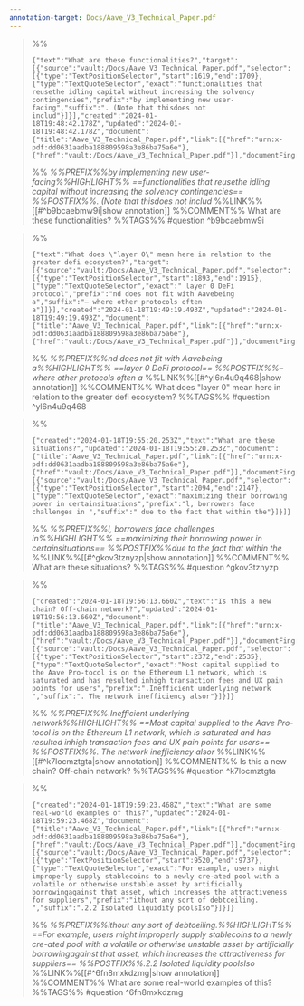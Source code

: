 ```yaml
---
annotation-target: Docs/Aave_V3_Technical_Paper.pdf
---
```




>%%
>```annotation-json
>{"text":"What are these functionalities?","target":[{"source":"vault:/Docs/Aave_V3_Technical_Paper.pdf","selector":[{"type":"TextPositionSelector","start":1619,"end":1709},{"type":"TextQuoteSelector","exact":"functionalities that reusethe idling capital without increasing the solvency contingencies","prefix":"by implementing new user-facing","suffix":". (Note that thisdoes not includ"}]}],"created":"2024-01-18T19:48:42.178Z","updated":"2024-01-18T19:48:42.178Z","document":{"title":"Aave_V3_Technical_Paper.pdf","link":[{"href":"urn:x-pdf:dd0631aadba188809598a3e86ba75a6e"},{"href":"vault:/Docs/Aave_V3_Technical_Paper.pdf"}],"documentFingerprint":"dd0631aadba188809598a3e86ba75a6e"},"uri":"vault:/Docs/Aave_V3_Technical_Paper.pdf"}
>```
>%%
>*%%PREFIX%%by implementing new user-facing%%HIGHLIGHT%% ==functionalities that reusethe idling capital without increasing the solvency contingencies== %%POSTFIX%%. (Note that thisdoes not includ*
>%%LINK%%[[#^b9bcaebmw9i|show annotation]]
>%%COMMENT%%
>What are these functionalities?
>%%TAGS%%
>#question
^b9bcaebmw9i


>%%
>```annotation-json
>{"text":"What does \"layer 0\" mean here in relation to the greater defi ecosystem?","target":[{"source":"vault:/Docs/Aave_V3_Technical_Paper.pdf","selector":[{"type":"TextPositionSelector","start":1893,"end":1915},{"type":"TextQuoteSelector","exact":" layer 0 DeFi protocol","prefix":"nd does not fit with Aavebeing a","suffix":"– where other protocols often a"}]}],"created":"2024-01-18T19:49:19.493Z","updated":"2024-01-18T19:49:19.493Z","document":{"title":"Aave_V3_Technical_Paper.pdf","link":[{"href":"urn:x-pdf:dd0631aadba188809598a3e86ba75a6e"},{"href":"vault:/Docs/Aave_V3_Technical_Paper.pdf"}],"documentFingerprint":"dd0631aadba188809598a3e86ba75a6e"},"uri":"vault:/Docs/Aave_V3_Technical_Paper.pdf"}
>```
>%%
>*%%PREFIX%%nd does not fit with Aavebeing a%%HIGHLIGHT%% ==layer 0 DeFi protocol== %%POSTFIX%%– where other protocols often a*
>%%LINK%%[[#^yl6n4u9q468|show annotation]]
>%%COMMENT%%
>What does "layer 0" mean here in relation to the greater defi ecosystem?
>%%TAGS%%
>#question
^yl6n4u9q468


>%%
>```annotation-json
>{"created":"2024-01-18T19:55:20.253Z","text":"What are these situations?","updated":"2024-01-18T19:55:20.253Z","document":{"title":"Aave_V3_Technical_Paper.pdf","link":[{"href":"urn:x-pdf:dd0631aadba188809598a3e86ba75a6e"},{"href":"vault:/Docs/Aave_V3_Technical_Paper.pdf"}],"documentFingerprint":"dd0631aadba188809598a3e86ba75a6e"},"uri":"vault:/Docs/Aave_V3_Technical_Paper.pdf","target":[{"source":"vault:/Docs/Aave_V3_Technical_Paper.pdf","selector":[{"type":"TextPositionSelector","start":2094,"end":2147},{"type":"TextQuoteSelector","exact":"maximizing their borrowing power in certainsituations","prefix":"l, borrowers face challenges in ","suffix":" due to the fact that within the"}]}]}
>```
>%%
>*%%PREFIX%%l, borrowers face challenges in%%HIGHLIGHT%% ==maximizing their borrowing power in certainsituations== %%POSTFIX%%due to the fact that within the*
>%%LINK%%[[#^gkov3tznyzp|show annotation]]
>%%COMMENT%%
>What are these situations?
>%%TAGS%%
>#question
^gkov3tznyzp


>%%
>```annotation-json
>{"created":"2024-01-18T19:56:13.660Z","text":"Is this a new chain? Off-chain network?","updated":"2024-01-18T19:56:13.660Z","document":{"title":"Aave_V3_Technical_Paper.pdf","link":[{"href":"urn:x-pdf:dd0631aadba188809598a3e86ba75a6e"},{"href":"vault:/Docs/Aave_V3_Technical_Paper.pdf"}],"documentFingerprint":"dd0631aadba188809598a3e86ba75a6e"},"uri":"vault:/Docs/Aave_V3_Technical_Paper.pdf","target":[{"source":"vault:/Docs/Aave_V3_Technical_Paper.pdf","selector":[{"type":"TextPositionSelector","start":2372,"end":2535},{"type":"TextQuoteSelector","exact":"Most capital supplied to the Aave Pro-tocol is on the Ethereum L1 network, which is saturated and has resulted inhigh transaction fees and UX pain points for users","prefix":".Inefficient underlying network ","suffix":". The network inefficiency alsor"}]}]}
>```
>%%
>*%%PREFIX%%.Inefficient underlying network%%HIGHLIGHT%% ==Most capital supplied to the Aave Pro-tocol is on the Ethereum L1 network, which is saturated and has resulted inhigh transaction fees and UX pain points for users== %%POSTFIX%%. The network inefficiency alsor*
>%%LINK%%[[#^k7locmztgta|show annotation]]
>%%COMMENT%%
>Is this a new chain? Off-chain network?
>%%TAGS%%
>#question
^k7locmztgta


>%%
>```annotation-json
>{"created":"2024-01-18T19:59:23.468Z","text":"What are some real-world examples of this?","updated":"2024-01-18T19:59:23.468Z","document":{"title":"Aave_V3_Technical_Paper.pdf","link":[{"href":"urn:x-pdf:dd0631aadba188809598a3e86ba75a6e"},{"href":"vault:/Docs/Aave_V3_Technical_Paper.pdf"}],"documentFingerprint":"dd0631aadba188809598a3e86ba75a6e"},"uri":"vault:/Docs/Aave_V3_Technical_Paper.pdf","target":[{"source":"vault:/Docs/Aave_V3_Technical_Paper.pdf","selector":[{"type":"TextPositionSelector","start":9520,"end":9737},{"type":"TextQuoteSelector","exact":"For example, users might improperly supply stablecoins to a newly cre-ated pool with a volatile or otherwise unstable asset by artificially borrowingagainst that asset, which increases the attractiveness for suppliers","prefix":"ithout any sort of debtceiling. ","suffix":".2.2 Isolated liquidity poolsIso"}]}]}
>```
>%%
>*%%PREFIX%%ithout any sort of debtceiling.%%HIGHLIGHT%% ==For example, users might improperly supply stablecoins to a newly cre-ated pool with a volatile or otherwise unstable asset by artificially borrowingagainst that asset, which increases the attractiveness for suppliers== %%POSTFIX%%.2.2 Isolated liquidity poolsIso*
>%%LINK%%[[#^6fn8mxkdzmg|show annotation]]
>%%COMMENT%%
>What are some real-world examples of this?
>%%TAGS%%
>#question
^6fn8mxkdzmg
